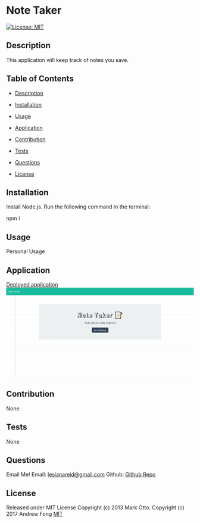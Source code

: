 # Note Taker 
  
  [![License: MIT](https://img.shields.io/badge/License-MIT-yellow.svg)](https://opensource.org/licenses/MIT) 
 
  ## Description 

  This application will keep track of notes you save. 
  
  ## Table of Contents

  - [Description](#description) 

  - [Installation](#installation)
  
  - [Usage](#usage) 

  - [Application](#Application)

  - [Contribution](#credits) 

  - [Tests](#tests) 

  - [Questions](#questions) 

  - [License](#license) 

  
  ## Installation

  Install Node.js. Run the following command in the terminal:
  
  npm i

  ## Usage

  Personal Usage
  
  ## Application
  
  [Deployed application](https://reid-notes-taker.herokuapp.com/)  
  ![Website Preview](https://github.com/Leci1259/noteTaker/blob/main/public/assets/img/Screenshot%202021-10-20%20162239.png)
  
  ## Contribution 

  None
  
  ## Tests 

  None
  
  ## Questions

  Email Me!
  Email:  lesianareid@gmail.com
  Github: [Github Repo](https://github.com/leci1259)
  
    
  ## License
  Released under MIT License Copyright (c) 2013 Mark Otto. Copyright (c) 2017 Andrew Fong 
  [MIT](https://opensource.org/licenses/MIT)
